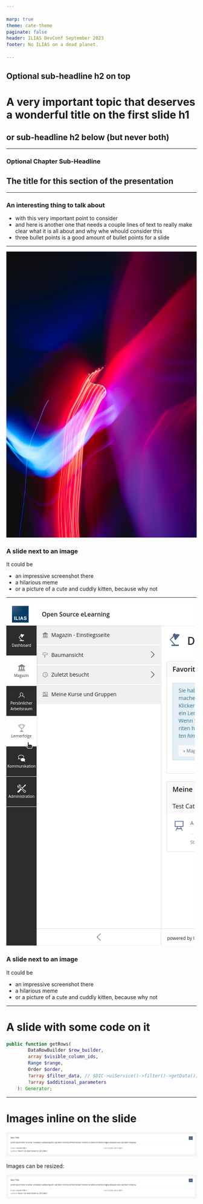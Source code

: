 ```yaml
---

marp: true
theme: cate-theme
paginate: false
header: ILIAS DevConf September 2023
footer: No ILIAS on a dead planet.

---
```


<!-- _class: title-01 -->

## **Optional sub-headline h2 on top**

# **A very important topic that deserves a wonderful title on the first slide h1**

## **or sub-headline h2 below (but never both)**

<!-- Comments like this are hidden on the slide, but show up in presenter mode (press P).

There should be no paragraph text on this title slide - only one h1 and h2 each.

Keep the headlines inside the `**` bold markdown - it's important for the css code of this slide type to work. -->

---

<!-- _class: chapter-01 -->

### **Optional Chapter Sub-Headline**

## **The title for this section of the presentation**

<!-- Keep the headlines inside the `**` bold markdown - it's important for the css code of this slide type to work. -->

---

### An interesting thing to talk about

* with this very important point to consider
* and here is another one that needs a couple lines of text to really make clear what it is all about and why whe whould consider this
* three bullet points is a good amount of bullet points for a slide

---

![bg left](example-img/pexels-bruno-thethe-1910236.jpg)

### A slide next to an image

It could be

* an impressive screenshot there
* a hilarious meme
* or a picture of a cute and cuddly kitten, because why not

---

![bg right fit](example-img/screenshot_mainbar.png)

<!-- The "fit" parameter makes the background fit inside of the slide -->
### A slide next to an image

It could be 

* an impressive screenshot there
* a hilarious meme
* or a picture of a cute and cuddly kitten, because why not

---

# A slide with some code on it

```php
public function getRows(
        DataRowBuilder $row_builder,
        array $visible_column_ids,
        Range $range,
        Order $order,
        ?array $filter_data, // $DIC->uiService()->filter()->getData();
        ?array $additional_parameters
    ): Generator;
```

---

# Images inline on the slide

![](example-img/screenshot_item.png)

Images can be resized:

![w:600](example-img/screenshot_item.png)